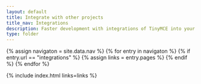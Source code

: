 ```yaml
---
layout: default
title: Integrate with other projects
title_nav: Integrations
description: Faster development with integrations of TinyMCE into your favorite framework or CMS.
type: folder
---
```

{% assign navigaton = site.data.nav %}
{% for entry in navigaton %}
  {% if entry.url == "integrations" %}
    {% assign links = entry.pages %}
  {% endif %}
{% endfor %}

{% include index.html links=links %}
